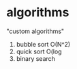# algorithms
"custom algorithms"
1) bubble sort O(N^2) 
2) quick sort O(log     
3) binary search              
      
            
      
   
   
   
  
 
  
